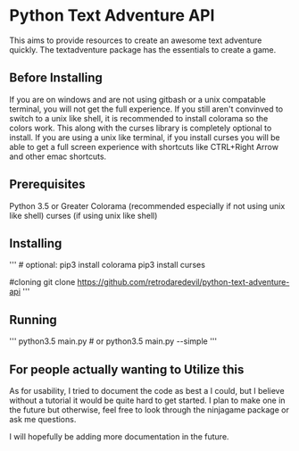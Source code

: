 # Python Text Adventure API
This aims to provide resources to create an awesome text adventure quickly.
The textadventure package has the essentials to create a game. 

## Before Installing
If you are on windows and are not using gitbash or a unix compatable terminal, you will not get the full experience. If you still aren't convinved to switch to a unix like shell, it is recommended to install colorama so the colors work. This along with the curses library is completely optional to install.
If you are using a unix like terminal, if you install curses you will be able to get a full screen experience with shortcuts like CTRL+Right Arrow and other emac shortcuts.
## Prerequisites
Python 3.5 or Greater
Colorama (recommended especially if not using unix like shell)
curses (if using unix like shell)
## Installing
'''
\# optional:
pip3 install colorama
pip3 install curses

\#cloning
git clone https://github.com/retrodaredevil/python-text-adventure-api
'''
## Running
'''
python3.5 main.py
\# or
python3.5 main.py --simple
'''

## For people actually wanting to Utilize this
As for usability, I tried to document the code as best a I could, but I believe without a tutorial
it would be quite hard to get started. I plan to make one in the future but otherwise, feel free to look through the ninjagame package or ask me questions.

I will hopefully be adding more documentation in the future.
